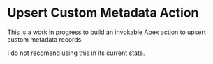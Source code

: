 # Upsert Custom Metadata Action

This is a work in progress to build an invokable Apex action to upsert custom metadata records.

I do not recomend using this in its current state.
